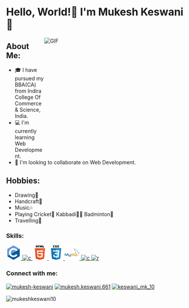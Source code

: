 ### <h1> Hello, World!👋 I'm Mukesh Keswani 👱‍ </h1>

<img align='right' alt="GIF" src="https://media.giphy.com/media/zOvBKUUEERdNm/giphy.gif" width="400" height="320" />

## About Me:

- 🎓 I have pursued my BBA(CA) from Indira College Of Commerce & Science, India.
- 💻 I'm currently learning Web Development.
- 🤝 I'm looking to collaborate on Web Development.


##  Hobbies:

- Drawing🎨
- Handcraft🎐
- Music🎶
- Playing Cricket🏏 Kabbadi🏃‍♂ Badminton🏸
- Travelling🧳



<h3 align="left">Skills:</h3>
<p align="left"> <a href="https://www.cprogramming.com/" target="_blank"> <img src="https://raw.githubusercontent.com/devicons/devicon/master/icons/c/c-original.svg" alt="c" width="40" height="40"/> </a> 
<a href="https://www.python.org/" target="_blank"> <img src="https://img.icons8.com/color/48/000000/python--v1.png" alt="c" width="40" height="40"/> </a>
<a href="https://www.w3.org/html/" target="_blank"> <img src="https://raw.githubusercontent.com/devicons/devicon/master/icons/html5/html5-original-wordmark.svg" alt="html5" width="40" height="40"/> </a> 
<a href="https://www.w3schools.com/css/" target="_blank"> <img src="https://raw.githubusercontent.com/devicons/devicon/master/icons/css3/css3-original-wordmark.svg" alt="css3" width="40" height="40"/> </a>
<a href="https://www.mysql.com/" target="_blank"> <img src="https://raw.githubusercontent.com/devicons/devicon/master/icons/mysql/mysql-original-wordmark.svg" alt="mysql" width="40" height="40"/> </a>
<a href="https://www.java.com/" target="_blank"> <img src="https://findicons.com/files/icons/1007/crystal_like/128/java.png" alt="c" width="40" height="40"/> </a>
<a href="https://www.r-project.org/about.html"> <img src="https://www.r-project.org/logo/Rlogo.svg" alt="r" width="40" height="40"/> </a>

<h3 align="left">Connect with me:</h3>
<a href="https://www.linkedin.com/in/mukesh-keswani/" target="blank"><img align="center" src="https://cdn.jsdelivr.net/npm/simple-icons@3.0.1/icons/linkedin.svg" alt="mukesh-keswani" height="30" width="40" /></a>
<a href="https://www.facebook.com/mukesh.keswani.661/" target="blank"><img align="center" src="https://cdn.jsdelivr.net/npm/simple-icons@3.0.1/icons/facebook.svg" alt="mukesh.keswani.661" height="30" width="40" /></a>
<a href="https://www.instagram.com/keswani_mk_10/" target="blank"><img align="center" src="https://cdn.jsdelivr.net/npm/simple-icons@3.0.1/icons/instagram.svg" alt="keswani_mk_10" height="30" width="40" /></a>
</p>


<p><img align="center" src="https://github-readme-stats.vercel.app/api/top-langs?username=mukeshkeswani10&show_icons=true&locale=en&layout=compact" alt="mukeshkeswani10"/></p>
